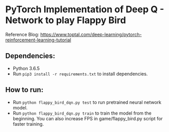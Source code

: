 # PyTorch Implementation of Deep Q - Network to play Flappy Bird

Reference Blog: https://www.toptal.com/deep-learning/pytorch-reinforcement-learning-tutorial

## Dependencies:
* Python 3.6.5
* Run `pip3 install -r requirements.txt` to install dependencies.

## How to run:
* Run `python flappy_bird_dqn.py test` to run pretrained neural network model.
* Run `python flappy_bird_dqn.py train` to train the model from the beginning. You can also increase FPS in game/flappy_bird.py script for faster training.


